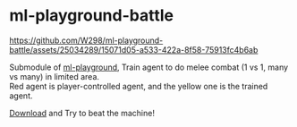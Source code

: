 # ml-playground-battle

https://github.com/W298/ml-playground-battle/assets/25034289/15071d05-a533-422a-8f58-75913fc4b6ab

Submodule of [ml-playground](https://github.com/W298/ml-playground), Train agent to do melee combat (1 vs 1, many vs many) in limited area.  
Red agent is player-controlled agent, and the yellow one is the trained agent.

[Download](https://github.com/W298/ml-playground-battle/releases/tag/pve_v0.1) and Try to beat the machine!
